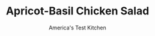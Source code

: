 ---
layout: ../../layouts/MarkdownPostLayout.astro
title: Apricot-Basil Chicken Salad
author: America's Test Kitchen
pubDate: 2023-03-15
description: "For a fresh take on chicken salad, we added apricots and basil. Lemon juice and Dijon mustard provide brightness and complexity."
image_url: https://res.cloudinary.com/hksqkdlah/image/upload/ar_1:1,c_fill,dpr_2.0,f_auto,fl_lossy.progressive.strip_profile,g_faces:auto,q_auto:low,w_344/24629_sfs-apricot-basil-chicken-salad-019-1
tags: ["Main Courses","Chicken","Weeknight"]
calories: 
protein: 
carbohydrates: 
fats: 
fiber: 
ingredients: ["3/4 cup, mayonnaise","1/2 cup, dried apricots, chopped fine","1/4 cup, chopped fresh basil","2 tablespoons, minced shallot","2 tablespoons, lemon juice","1 teaspoon, Dijon mustard",", Salt and pepper","1 (2 1/2-pound), rotisserie chicken, skin and bones discarded, meat shredded into bite-size pieces (3 cups)","2 heads, Bibb lettuce (1 pound), leaves torn into bite-size pieces",", Extra-virgin olive oil"]
serves: 4
time: "30 minutes"
instructions: ["Combine mayonnaise, apricots, basil, shallot, lemon juice, mustard, 1/2 teaspoon salt, and 1/2 teaspoon pepper in large bowl. Stir in chicken until fully combined. Season with salt and pepper to taste.","Evenly distribute lettuce among 4 plates. Drizzle lettuce with oil and season with salt and pepper. Place heaping 1/2 cup chicken salad on each plate of lettuce. Serve."]
nutrition: undefined
notes: "If you can’t find Bibb lettuce, substitute red or green leaf lettuce."
---
